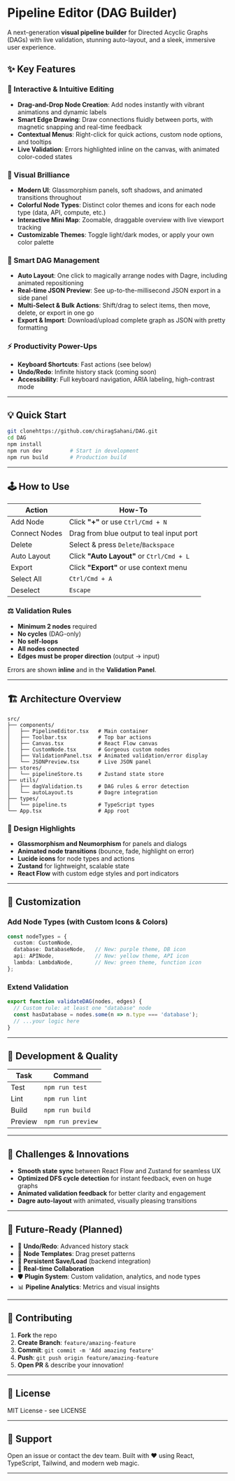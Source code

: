 # Pipeline Editor (DAG Builder)

A next-generation **visual pipeline builder** for Directed Acyclic Graphs (DAGs) with live validation, stunning auto-layout, and a sleek, immersive user experience.

## ✨ Key Features

### 🚦 Interactive & Intuitive Editing
- **Drag-and-Drop Node Creation**: Add nodes instantly with vibrant animations and dynamic labels
- **Smart Edge Drawing**: Draw connections fluidly between ports, with magnetic snapping and real-time feedback
- **Contextual Menus**: Right-click for quick actions, custom node options, and tooltips
- **Live Validation**: Errors highlighted inline on the canvas, with animated color-coded states

### 🎨 Visual Brilliance
- **Modern UI**: Glassmorphism panels, soft shadows, and animated transitions throughout
- **Colorful Node Types**: Distinct color themes and icons for each node type (data, API, compute, etc.)
- **Interactive Mini Map**: Zoomable, draggable overview with live viewport tracking
- **Customizable Themes**: Toggle light/dark modes, or apply your own color palette

### 🧠 Smart DAG Management
- **Auto Layout**: One click to magically arrange nodes with Dagre, including animated repositioning
- **Real-time JSON Preview**: See up-to-the-millisecond JSON export in a side panel
- **Multi-Select & Bulk Actions**: Shift/drag to select items, then move, delete, or export in one go
- **Export & Import**: Download/upload complete graph as JSON with pretty formatting

### ⚡ Productivity Power-Ups
- **Keyboard Shortcuts**: Fast actions (see below)
- **Undo/Redo**: Infinite history stack (coming soon)
- **Accessibility**: Full keyboard navigation, ARIA labeling, high-contrast mode

---

## 💡 Quick Start

```bash
git clonehttps://github.com/chiragSahani/DAG.git
cd DAG
npm install
npm run dev         # Start in development
npm run build       # Production build
```

---

## 🕹️ How to Use

| Action         | How-To                                             |
|----------------|---------------------------------------------------|
| Add Node       | Click **"+"** or use `Ctrl/Cmd + N`               |
| Connect Nodes  | Drag from blue output to teal input port          |
| Delete         | Select & press `Delete`/`Backspace`               |
| Auto Layout    | Click **"Auto Layout"** or `Ctrl/Cmd + L`         |
| Export         | Click **"Export"** or use context menu            |
| Select All     | `Ctrl/Cmd + A`                                    |
| Deselect       | `Escape`                                          |

### ⚖️ Validation Rules

- **Minimum 2 nodes** required
- **No cycles** (DAG-only)
- **No self-loops**
- **All nodes connected**
- **Edges must be proper direction** (output → input)

Errors are shown **inline** and in the **Validation Panel**.

---

## 🏗️ Architecture Overview

```
src/
├── components/
│   ├── PipelineEditor.tsx   # Main container
│   ├── Toolbar.tsx          # Top bar actions
│   ├── Canvas.tsx           # React Flow canvas
│   ├── CustomNode.tsx       # Gorgeous custom nodes
│   ├── ValidationPanel.tsx  # Animated validation/error display
│   └── JSONPreview.tsx      # Live JSON panel
├── stores/
│   └── pipelineStore.ts     # Zustand state store
├── utils/
│   ├── dagValidation.ts     # DAG rules & error detection
│   └── autoLayout.ts        # Dagre integration
├── types/
│   └── pipeline.ts          # TypeScript types
└── App.tsx                  # App root
```

### 📐 Design Highlights

- **Glassmorphism and Neumorphism** for panels and dialogs
- **Animated node transitions** (bounce, fade, highlight on error)
- **Lucide icons** for node types and actions
- **Zustand** for lightweight, scalable state
- **React Flow** with custom edge styles and port indicators

---

## 🧩 Customization

### Add Node Types (with Custom Icons & Colors)
```typescript
const nodeTypes = {
  custom: CustomNode,
  database: DatabaseNode,   // New: purple theme, DB icon
  api: APINode,             // New: yellow theme, API icon
  lambda: LambdaNode,       // New: green theme, function icon
};
```

### Extend Validation
```typescript
export function validateDAG(nodes, edges) {
  // Custom rule: at least one "database" node
  const hasDatabase = nodes.some(n => n.type === 'database');
  // ...your logic here
}
```

---

## 🧪 Development & Quality

| Task      | Command            |
|-----------|--------------------|
| Test      | `npm run test`     |
| Lint      | `npm run lint`     |
| Build     | `npm run build`    |
| Preview   | `npm run preview`  |

---

## 🚧 Challenges & Innovations

- **Smooth state sync** between React Flow and Zustand for seamless UX
- **Optimized DFS cycle detection** for instant feedback, even on huge graphs
- **Animated validation feedback** for better clarity and engagement
- **Dagre auto-layout** with animated, visually pleasing transitions

---

## 🔮 Future-Ready (Planned)

- 🔁 **Undo/Redo**: Advanced history stack
- 🧱 **Node Templates**: Drag preset patterns
- 💾 **Persistent Save/Load** (backend integration)
- 🤝 **Real-time Collaboration**
- 🛡️ **Plugin System**: Custom validation, analytics, and node types
- 📊 **Pipeline Analytics**: Metrics and visual insights

---

## 🤝 Contributing

1. **Fork** the repo
2. **Create Branch**: `feature/amazing-feature`
3. **Commit**: `git commit -m 'Add amazing feature'`
4. **Push**: `git push origin feature/amazing-feature`
5. **Open PR** & describe your innovation!

---

## 📝 License

MIT License - see LICENSE

---

## 💬 Support

Open an issue or contact the dev team. Built with ❤️ using React, TypeScript, Tailwind, and modern web magic.

---
